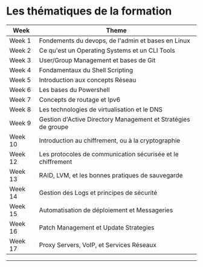 # Les thématiques de la formation


| **Week** | **Theme**                                      |
|----------|------------------------------------------------|
| Week 1   | Fondements du devops, de l'admin et bases en Linux  |
| Week 2   | Ce qu'est un Operating Systems et un CLI Tools  |
| Week 3   | User/Group Management et bases de Git         |
| Week 4   | Fondamentaux du Shell Scripting                 |
| Week 5   | Introduction aux concepts Réseau           |
| Week 6   | Les bases du Powershell             |
| Week 7   | Concepts de routage et Ipv6                     |
| Week 8   | Les technologies de virtualisation et le DNS           |
| Week 9   | Gestion d'Active Directory Management et Stratégies de groupe  |
| Week 10  | Introduction au chiffrement, ou à la cryptographie                 |
| Week 12  | Les protocoles de communication sécurisée et le chiffrement |
| Week 13  | RAID, LVM, et les bonnes pratiques de sauvegarde         |
| Week 14  | Gestion des Logs et principes de sécurité       |
| Week 15  | Automatisation de déploiement et Messageries       |
| Week 16  | Patch Management et Update Strategies        |
| Week 17  | Proxy Servers, VoIP, et Services Réseaux  |

---
